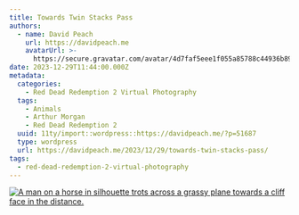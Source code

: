 ```yaml
---
title: Towards Twin Stacks Pass
authors:
  - name: David Peach
    url: https://davidpeach.me
    avatarUrl: >-
      https://secure.gravatar.com/avatar/4d7faf5eee1f055a85788c44936b8995eaab6dfb004e7854ec747ccb272e91ee?s=96&d=mm&r=g
date: 2023-12-29T11:44:00.000Z
metadata:
  categories:
    - Red Dead Redemption 2 Virtual Photography
  tags:
    - Animals
    - Arthur Morgan
    - Red Dead Redemption 2
  uuid: 11ty/import::wordpress::https://davidpeach.me/?p=51687
  type: wordpress
  url: https://davidpeach.me/2023/12/29/towards-twin-stacks-pass/
tags:
  - red-dead-redemption-2-virtual-photography
---
```

[![A man on a horse in silhouette trots across a grassy plane towards a cliff face in the distance.](/assets/Red-Dead-Redemption-2_20220802-R32x5JD3E4EC.jpg)](/assets/Red-Dead-Redemption-2_20220802-R32x5JD3E4EC.jpg)
